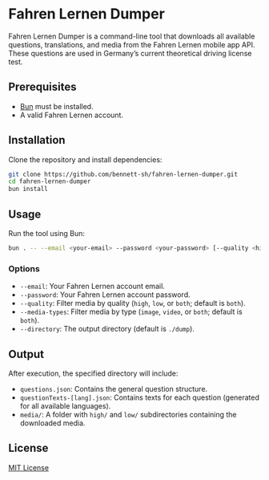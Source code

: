 # Fahren Lernen Dumper

Fahren Lernen Dumper is a command-line tool that downloads all available questions, translations, and media from the Fahren Lernen mobile app API. These questions are used in Germany’s current theoretical driving license test.

## Prerequisites

- [Bun](https://bun.sh/) must be installed.
- A valid Fahren Lernen account.

## Installation

Clone the repository and install dependencies:

```sh
git clone https://github.com/bennett-sh/fahren-lernen-dumper.git
cd fahren-lernen-dumper
bun install
```

## Usage

Run the tool using Bun:

```sh
bun . -- --email <your-email> --password <your-password> [--quality <high/low/both>] [--directory <./dump>] [--media-types <image/video/both>]
```

### Options

- `--email`: Your Fahren Lernen account email.
- `--password`: Your Fahren Lernen account password.
- `--quality`: Filter media by quality (`high`, `low`, or `both`; default is `both`).
- `--media-types`: Filter media by type (`image`, `video`, or `both`; default is `both`).
- `--directory`: The output directory (default is `./dump`).

## Output

After execution, the specified directory will include:

- `questions.json`: Contains the general question structure.
- `questionTexts-[lang].json`: Contains texts for each question (generated for all available languages).
- `media/`: A folder with `high/` and `low/` subdirectories containing the downloaded media.

## License

[MIT License](LICENSE)
